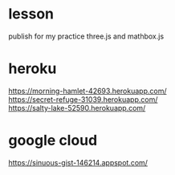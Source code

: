 # lesson
publish
for my practice three.js and mathbox.js

# heroku
https://morning-hamlet-42693.herokuapp.com/  
https://secret-refuge-31039.herokuapp.com/  
https://salty-lake-52590.herokuapp.com/

# google cloud
https://sinuous-gist-146214.appspot.com/
